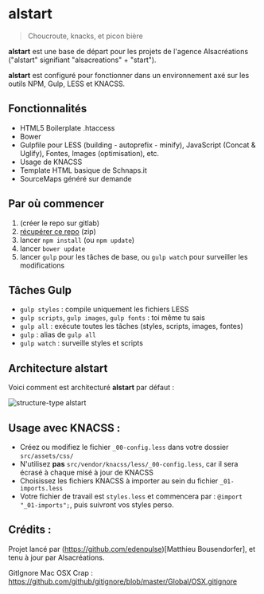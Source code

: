# alstart

> Choucroute, knacks, et picon bière

**alstart** est une base de départ pour les projets de l'agence Alsacréations ("alstart" signifiant "alsacreations" + "start").

**alstart** est configuré pour fonctionner dans un environnement axé sur les outils NPM, Gulp, LESS et KNACSS.

## Fonctionnalités
- HTML5 Boilerplate .htaccess
- Bower
- Gulpfile pour LESS (building - autoprefix - minify), JavaScript (Concat & Uglify), Fontes, Images (optimisation), etc.
- Usage de KNACSS
- Template HTML basique de Schnaps.it
- SourceMaps généré sur demande

## Par où commencer
1. (créer le repo sur gitlab)
2. [récupérer ce repo](https://github.com/alsacreations/alstart/archive/master.zip) (zip)
3. lancer `npm install` (ou `npm update`)
4. lancer `bower update`
5. lancer `gulp` pour les tâches de base, ou `gulp watch` pour surveiller les modifications


## Tâches Gulp
- `gulp styles` : compile uniquement les fichiers LESS
- `gulp scripts`, `gulp images`, `gulp fonts` : toi même tu sais
- `gulp all` : exécute toutes les tâches (styles, scripts, images, fontes)
- `gulp` : alias de `gulp all`
- `gulp watch` : surveille styles et scripts

## Architecture alstart

Voici comment est architecturé **alstart** par défaut :

![structure-type alstart](https://raw.githubusercontent.com/alsacreations/alstart/master/architecture.png)

## Usage avec KNACSS :
- Créez ou modifiez le fichier `_00-config.less` dans votre dossier `src/assets/css/`
- N'utilisez **pas** `src/vendor/knacss/less/_00-config.less`, car il sera écrasé à chaque misé à jour de KNACSS
- Choisissez les fichiers KNACSS à importer au sein du fichier `_01-imports.less`
- Votre fichier de travail est `styles.less` et commencera par : `@import "_01-imports";`, puis suivront vos styles perso.


## Crédits :

Projet lancé par (https://github.com/edenpulse)[Matthieu Bousendorfer], et tenu à jour par Alsacréations.

GitIgnore Mac OSX Crap : https://github.com/github/gitignore/blob/master/Global/OSX.gitignore
